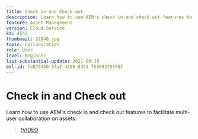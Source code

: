 ```yaml
---
title: Check in and Check out
description: Learn how to use AEM's check in and check out features to facilitate multi-user collaboration on assets.
feature: Asset Management
version: Cloud Service
kt: 4542
thumbnail: 32048.jpg
topic: Collaboration
role: User
level: Beginner
last-substantial-update: 2021-09-30
exl-id: fe8794b6-3fa7-4268-8352-758882705587
---
```

# Check in and Check out

Learn how to use AEM's check in and check out features to facilitate multi-user collaboration on assets.

>[!VIDEO](https://video.tv.adobe.com/v/32048?quality=12&learn=on)
